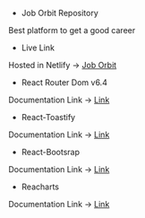 - Job Orbit Repository

Best platform to get a good career

- Live Link

Hosted in Netlify -> [Job Orbit]()

- React Router Dom v6.4

Documentation Link -> [Link](https://reactrouter.com/en/main/start/overview)

- React-Toastify

Documentation Link -> [Link](https://www.npmjs.com/package/react-toastify)

- React-Bootsrap

Documentation Link -> [Link](https://react-bootstrap.github.io/getting-started/introduction)

- Reacharts

Documentation Link -> [Link](https://recharts.org/en-US/guide/getting-started)

